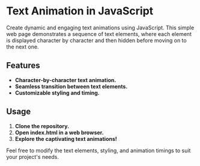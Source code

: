 # Text Animation in JavaScript

Create dynamic and engaging text animations using JavaScript. This simple web page demonstrates a sequence of text elements, where each element is displayed character by character and then hidden before moving on to the next one.

## Features

- **Character-by-character text animation.**
- **Seamless transition between text elements.**
- **Customizable styling and timing.**

## Usage

1. **Clone the repository.**
2. **Open index.html in a web browser.**
3. **Explore the captivating text animations!**

Feel free to modify the text elements, styling, and animation timings to suit your project's needs.
